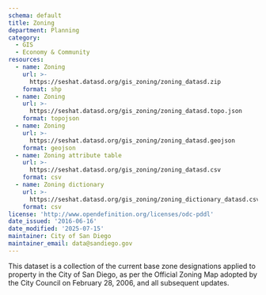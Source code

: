 ```yaml
---
schema: default
title: Zoning
department: Planning
category:
  - GIS
  - Economy & Community
resources:
  - name: Zoning
    url: >-
      https://seshat.datasd.org/gis_zoning/zoning_datasd.zip
    format: shp
  - name: Zoning
    url: >-
      https://seshat.datasd.org/gis_zoning/zoning_datasd.topo.json
    format: topojson
  - name: Zoning
    url: >-
      https://seshat.datasd.org/gis_zoning/zoning_datasd.geojson
    format: geojson
  - name: Zoning attribute table
    url: >-
      https://seshat.datasd.org/gis_zoning/zoning_datasd.csv
    format: csv
  - name: Zoning dictionary
    url: >-
      https://seshat.datasd.org/gis_zoning/zoning_dictionary_datasd.csv
    format: csv
license: 'http://www.opendefinition.org/licenses/odc-pddl'
date_issued: '2016-06-16'
date_modified: '2025-07-15'
maintainer: City of San Diego
maintainer_email: data@sandiego.gov
---
```

This dataset is a collection of the current base zone designations applied to property in the City of San Diego, as per the Official Zoning Map adopted by the City Council on February 28, 2006, and all subsequent updates.
